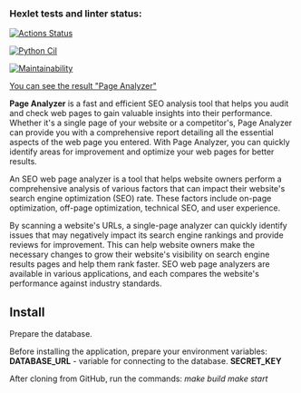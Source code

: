 ### Hexlet tests and linter status:
[![Actions Status](https://github.com/JuliaMezenova/python-project-83/actions/workflows/hexlet-check.yml/badge.svg)](https://github.com/JuliaMezenova/python-project-83/actions)

[![Python CiI](https://github.com/JuliaMezenova/python-project-83/actions/workflows/page_analyzer.yml/badge.svg)](https://github.com/JuliaMezenova/python-project-83/actions/workflows/page_analyzer.yml)

[![Maintainability](https://api.codeclimate.com/v1/badges/b98c48cf5e7737fb7e92/maintainability)](https://codeclimate.com/github/JuliaMezenova/python-project-83/maintainability)

[You can see the result "Page Analyzer"](https://page-analyzer-ynqn.onrender.com/)

**Page Analyzer** is a fast and efficient SEO analysis tool that helps you audit and check web pages to gain valuable insights into their performance. Whether it's a single page of your website or a competitor's, Page Analyzer can provide you with a comprehensive report detailing all the essential aspects of the web page you entered. With Page Analyzer, you can quickly identify areas for improvement and optimize your web pages for better results.

An SEO web page analyzer is a tool that helps website owners perform a comprehensive analysis of various factors that can impact their website's search engine optimization (SEO) rate. These factors include on-page optimization, off-page optimization, technical SEO, and user experience.

By scanning a website's URLs, a single-page analyzer can quickly identify issues that may negatively impact its search engine rankings and provide reviews for improvement. This can help website owners make the necessary changes to grow their website's visibility on search engine results pages and help them rank faster. SEO web page analyzers are available in various applications, and each compares the website's performance against industry standards.

## Install

Prepare the database.

Before installing the application, prepare your environment variables:
**DATABASE_URL** - variable for connecting to the database.
**SECRET_KEY**

After cloning from GitHub, run the commands:
*make build*
*make start*
